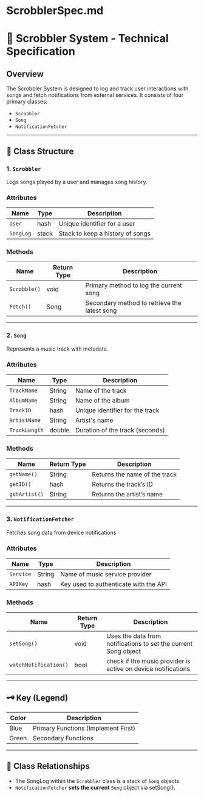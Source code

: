 # ScrobblerSpec.md

# 🎵 Scrobbler System - Technical Specification

## Overview

The Scrobbler System is designed to log and track user interactions with songs and fetch notifications from external services. It consists of four primary classes:

- `Scrobbler`
- `Song`
- `NotificationFetcher`

---

## 🧩 Class Structure

### **1. `Scrobbler`**

Logs songs played by a user and manages song history.

### **Attributes**

| Name | Type | Description |
| --- | --- | --- |
| `User` | hash | Unique identifier for a user |
| `SongLog` | stack | Stack to keep a history of songs |

### **Methods**

| Name | Return Type | Description |
| --- | --- | --- |
| `Scrobble()` | void | Primary method to log the current song |
| `Fetch()` | Song | Secondary method to retrieve the latest song |

---

### **2. `Song`**

Represents a music track with metadata.

### **Attributes**

| Name | Type | Description |
| --- | --- | --- |
| `TrackName` | String | Name of the track |
| `AlbumName` | String | Name of the album |
| `TrackID` | hash | Unique identifier for the track |
| `ArtistName` | String | Artist's name |
| `TrackLength` | double | Duration of the track (seconds) |

### **Methods**

| Name | Return Type | Description |
| --- | --- | --- |
| `getName()` | String | Returns the name of the track |
| `getID()` | hash | Returns the track’s ID |
| `getArtist()` | String | Returns the artist’s name |

---

### **3. `NotificationFetcher`**

Fetches song data from device notifications

### **Attributes**

| Name | Type | Description |
| --- | --- | --- |
| `Service` | String | Name of music service provider |
| `APIKey` | hash | Key used to authenticate with the API |

### **Methods**

| Name | Return Type | Description |
| --- | --- | --- |
| `setSong()` | void | Uses the data from notifications to set the current Song object |
| `watchNotification()` | bool | check if the music provider is active on device notifications |

---

## 🗝️ Key (Legend)

| Color | Description |
| --- | --- |
| Blue | Primary Functions (Implement First) |
| Green | Secondary Functions |

---

## 🔄 Class Relationships

- The SongLog within the `Scrobbler` class is a stack of `Song` objects.
- `NotificationFetcher` **sets the current** `Song` object via setSong().